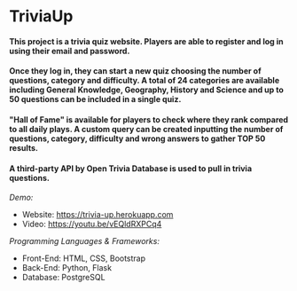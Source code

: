 # TriviaUp

#### This project is a trivia quiz website. Players are able to register and log in using their email and password.

#### Once they log in, they can start a new quiz choosing the number of questions, category and difficulty.  A total of 24 categories are available including General Knowledge, Geography, History and Science and up to 50 questions can be included in a single quiz.

#### "Hall of Fame" is available for players to check where they rank compared to all daily plays. A custom query can be created inputting the number of questions, category, difficulty and wrong answers to gather TOP 50 results.

#### A third-party API by Open Trivia Database is used to pull in trivia questions.

*Demo:*
- Website: https://trivia-up.herokuapp.com
- Video: https://youtu.be/vEQldRXPCq4

*Programming Languages & Frameworks:*
 - Front-End: HTML, CSS, Bootstrap
 - Back-End: Python, Flask
 - Database: PostgreSQL
